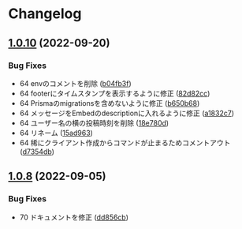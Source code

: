 # Changelog

## [1.0.10](https://github.com/revoltage-inc/msd-cli/compare/v1.0.9...v1.0.10) (2022-09-20)


### Bug Fixes

* 64 envのコメントを削除 ([b04fb3f](https://github.com/revoltage-inc/msd-cli/commit/b04fb3f74be4800393509aad8eebc7ede8676c13))
* 64 footerにタイムスタンプを表示するように修正 ([82d82cc](https://github.com/revoltage-inc/msd-cli/commit/82d82cc14a400aeb77d1d63b493487c06326e01b))
* 64 Prismaのmigrationsを含めないように修正 ([b650b68](https://github.com/revoltage-inc/msd-cli/commit/b650b68210d52abf972399f730add68d95cf67e0))
* 64 メッセージをEmbedのdescriptionに入れるように修正 ([a1832c7](https://github.com/revoltage-inc/msd-cli/commit/a1832c7431105401fefbbc69cb034f92f0d14a35))
* 64 ユーザー名の横の投稿時刻を削除 ([18e780d](https://github.com/revoltage-inc/msd-cli/commit/18e780d54adfa880180cfdea29a48614c7a286ec))
* 64 リネーム ([15ad963](https://github.com/revoltage-inc/msd-cli/commit/15ad963dd22a190dcf045b235a292c47b9c3bb3f))
* 64 稀にクライアント作成からコマンドが止まるためコメントアウト ([d7354db](https://github.com/revoltage-inc/msd-cli/commit/d7354db3bf3804ae0a1f7e1f940010fde248a36d))

## [1.0.8](https://github.com/revoltage-inc/msd-cli/compare/v1.0.7...v1.0.8) (2022-09-05)


### Bug Fixes

* 70 ドキュメントを修正 ([dd856cb](https://github.com/revoltage-inc/msd-cli/commit/dd856cb05ed5e50f8f090e6f404f823e5540a41c))
